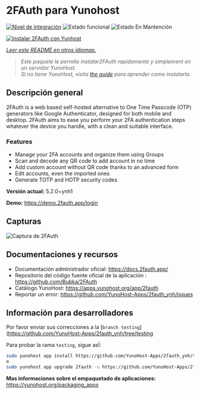 <!--
Este archivo README esta generado automaticamente<https://github.com/YunoHost/apps/tree/master/tools/readme_generator>
No se debe editar a mano.
-->

# 2FAuth para Yunohost

[![Nivel de integración](https://dash.yunohost.org/integration/2fauth.svg)](https://dash.yunohost.org/appci/app/2fauth) ![Estado funcional](https://ci-apps.yunohost.org/ci/badges/2fauth.status.svg) ![Estado En Mantención](https://ci-apps.yunohost.org/ci/badges/2fauth.maintain.svg)

[![Instalar 2FAuth con Yunhost](https://install-app.yunohost.org/install-with-yunohost.svg)](https://install-app.yunohost.org/?app=2fauth)

*[Leer este README en otros idiomas.](./ALL_README.md)*

> *Este paquete le permite instalar2FAuth rapidamente y simplement en un servidor YunoHost.*  
> *Si no tiene YunoHost, visita [the guide](https://yunohost.org/install) para aprender como instalarla.*

## Descripción general

2FAuth is a web based self-hosted alternative to One Time Passcode (OTP) generators like Google Authenticator, designed for both mobile and desktop.
2FAuth aims to ease you perform your 2FA authentication steps whatever the device you handle, with a clean and suitable interface.

### Features

- Manage your 2FA accounts and organize them using Groups
- Scan and decode any QR code to add account in no time
- Add custom account without QR code thanks to an advanced form
- Edit accounts, even the imported ones
- Generate TOTP and HOTP security codes

**Versión actual:** 5.2.0~ynh1

**Demo:** <https://demo.2fauth.app/login>

## Capturas

![Captura de 2FAuth](./doc/screenshots/screenshot.png)

## Documentaciones y recursos

- Documentación administrador oficial: <https://docs.2fauth.app/>
- Repositorio del código fuente oficial de la aplicación : <https://github.com/Bubka/2FAuth>
- Catálogo YunoHost: <https://apps.yunohost.org/app/2fauth>
- Reportar un error: <https://github.com/YunoHost-Apps/2fauth_ynh/issues>

## Información para desarrolladores

Por favor enviar sus correcciones a la [`branch testing`](https://github.com/YunoHost-Apps/2fauth_ynh/tree/testing

Para probar la rama `testing`, sigue asÍ:

```bash
sudo yunohost app install https://github.com/YunoHost-Apps/2fauth_ynh/tree/testing --debug
o
sudo yunohost app upgrade 2fauth -u https://github.com/YunoHost-Apps/2fauth_ynh/tree/testing --debug
```

**Mas informaciones sobre el empaquetado de aplicaciones:** <https://yunohost.org/packaging_apps>
